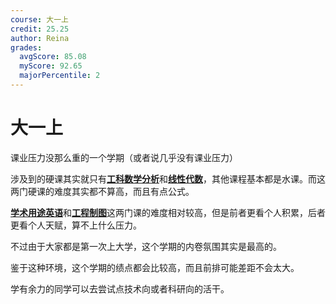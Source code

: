 ```yaml
---
course: 大一上
credit: 25.25
author: Reina
grades:
  avgScore: 85.08
  myScore: 92.65
  majorPercentile: 2
---
```


# 大一上

课业压力没那么重的一个学期（或者说几乎没有课业压力）

涉及到的硬课其实就只有[**工科数学分析**](工科数学分析I)和[**线性代数**](线性代数B)，其他课程基本都是水课。而这两门硬课的难度其实都不算高，而且有点公式。

[**学术用途英语**](学术用途英语一级)和[**工程制图**](工程制图C)这两门课的难度相对较高，但是前者更看个人积累，后者更看个人天赋，算不上什么压力。

不过由于大家都是第一次上大学，这个学期的内卷氛围其实是最高的。

鉴于这种环境，这个学期的绩点都会比较高，而且前排可能差距不会太大。

学有余力的同学可以去尝试点技术向或者科研向的活干。

